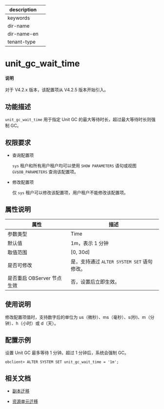 |description||
|---|---|
|keywords||
|dir-name||
|dir-name-en||
|tenant-type||

# unit_gc_wait_time

<main id="notice" type='explain'>
<h4>说明</h4>
<p>对于 V4.2.x 版本，该配置项从 V4.2.5 版本开始引入。</p>
</main>

## 功能描述

`unit_gc_wait_time` 用于指定 Unit GC 的最大等待时长，超过最大等待时长则强制 GC。

## 权限要求

* 查询配置项

  `sys` 租户和所有用户租户均可以使用 `SHOW PARAMETERS` 语句或视图 `GV$OB_PARAMETERS` 查询该配置项。

* 修改配置项

  仅 `sys` 租户可以修改该配置项，用户租户不能修改该配置项。

## 属性说明

| **属性**  | **描述** |
| ----------|----------------------------------|
| 参数类型   | Time |
| 默认值     | 1m，表示 1 分钟 |
| 取值范围   |[0, 30d]|
| 是否可修改 | 是，支持通过 `ALTER SYSTEM SET` 语句修改。|
| 是否重启 OBServer 节点生效 | 否，设置后立即生效。  |

## 使用说明

修改配置项值时，支持数字后的单位为 us（微秒）、ms（毫秒）、s(秒)、m（分钟）、h（小时）或 d（天）。

## 配置示例

设置 Unit GC 最多等待 1 分钟。超过 1 分钟后，系统会强制 GC。

```shell
obclient> ALTER SYSTEM SET unit_gc_wait_time = '1m';
```

## 相关文档

* [副本迁移](../../../../600.manage/300.replica-management/200.replica-distribution/200.locality-common-operations/700.unit-migration.md)

* [资源单元迁移](../../../../500.data-migration/1000.use-sql-statements-migrate-data/200.migration-unit.md)
